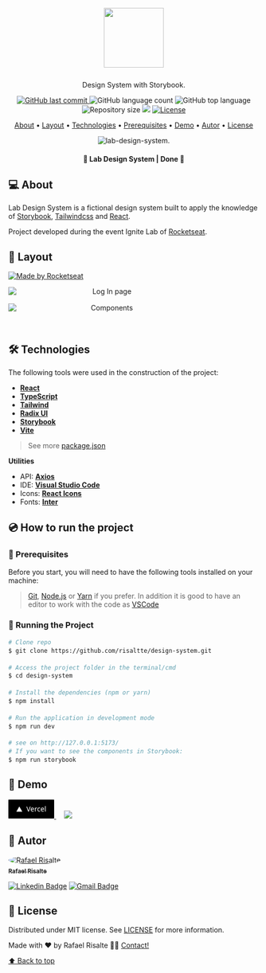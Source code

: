 <h1 align="center" id="project_name">
  <br />          
    <img height="120" width="120" src="https://cdn.jsdelivr.net/gh/devicons/devicon/icons/react/react-original.svg" />  
  <br />
</h1>

<p align="center">
  Design System with Storybook.
</p>

<p align="center">
  <!-- GitHub last commit -->
  <a href="https://github.com/risaltte/design-system/commits/master">
    <img alt="GitHub last commit" src="https://img.shields.io/github/last-commit/risaltte/design-system?color=81D8F7">
  </a>
  <!-- GitHub language count -->
  <img alt="GitHub language count" src="https://img.shields.io/github/languages/count/risaltte/design-system?color=81D8F7">
  <!-- GitHub top language -->
  <img alt="GitHub top language" src="https://img.shields.io/github/languages/top/risaltte/design-system?color=81D8F7">
  <!-- Repository size -->
  <img alt="Repository size" src="https://img.shields.io/github/repo-size/risaltte/design-system?color=81D8F7">
  <!-- Repository status -->
  <img src="https://www.repostatus.org/badges/latest/unsupported.svg">
  <!-- Link repo -->
  <a href="https://github.com/risaltte/design-system/blob/master/LICENSE">
    <img src="https://img.shields.io/github/license/risaltte/design-system?color=81D8F7" alt="License">
  </a>
</p>

<p align="center">
 <a href="#about">About</a> •
 <a href="#layout">Layout</a> • 
 <a href="#technologies">Technologies</a> • 
 <a href="#prerequisites">Prerequisites</a> •
 <a href="#demo">Demo</a> •
 <a href="#author">Autor</a> • 
 <a href="#license">License</a>
</p>

<p align="center">
  <img src=".github/cover.png" alt="lab-design-system.">
</p>

<h4 align="center">
  	🚧 Lab Design System | Done 🚧
</h4>

<h2 id="about">
💻 About
</h2>

Lab Design System is a fictional design system built to apply the knowledge of [Storybook](https://storybook.js.org/), [Tailwindcss](https://tailwindcss.com/) and [React](https://reactjs.org/).

Project developed during the event Ignite Lab of [Rocketseat](https://www.rocketseat.com.br/).

<h2 id="layout">🎨 Layout</h2>
<a href="https://www.figma.com/file/dW2yBl9Fu1OrkNYxu6rgbl/Lab-Design-System?node-id=0%3A1">
  <img alt="Made by Rocketseat" src="https://img.shields.io/badge/See%20on%20-Figma-81D8F7">
</a>
<p align="center" style="display: flex; align-items: flex-start; justify-content: center; flex-direction: column; gap: 16px;">
  <img src=".github/img/logIn.png" width="400px" alt="Log In page">

  <img src=".github/img/components.png" width="400px" alt="Components">
</p>

<br />
<h2 id="technologies">🛠 Technologies</h2>

The following tools were used in the construction of the project:

- **[React](https://reactjs.org/)**
- **[TypeScript](https://www.typescriptlang.org/)**
- **[Tailwind](https://tailwindcss.com/)**
- **[Radix UI](https://www.radix-ui.com/)**
- **[Storybook](https://storybook.js.org/)**
- **[Vite](https://vitejs.dev/)**

> See more [package.json](package.json)

**Utilities**

- API: **[Axios](https://axios-http.com/docs/intro)**
- IDE: **[Visual Studio Code](https://code.visualstudio.com/)**
- Icons: **[React Icons](https://phosphoricons.com/)**
- Fonts: **[Inter](https://fonts.google.com/specimen/Inter)**

<h2 id="prerequisites">💿 How to run the project</h2>

### 🧰 Prerequisites

Before you start, you will need to have the following tools installed on your machine:

> [Git](https://git-scm.com), [Node.js](https://nodejs.org/en/) or [Yarn](https://yarnpkg.com/) if you prefer.
> In addition it is good to have an editor to work with the code as [VSCode](https://code.visualstudio.com/)

### 🧭 Running the Project

```bash
# Clone repo
$ git clone https://github.com/risaltte/design-system.git

# Access the project folder in the terminal/cmd
$ cd design-system

# Install the dependencies (npm or yarn)
$ npm install

# Run the application in development mode
$ npm run dev

# see on http://127.0.0.1:5173/
# If you want to see the components in Storybook: 
$ npm run storybook

```

<h2 id="demo">🧪 Demo</h2>
<a href="https://design-system-risaltte.vercel.app/" target="_blank">
<!-- Link externo ou local(.github). -->
  <img src=".github/img/vercel_button.png">  
</a>
<a style="margin-left: 16px" href="https://risaltte.github.io/design-system/" target="_blank">
<!-- Link externo ou local(.github). -->
  <img src=".github/img/storybook_button.png">  
</a>

<h2 id="author">🦸 Autor</h2>
<a href="https://github.com/risaltte">
 <img style="border-radius: 50%;" src="https://avatars.githubusercontent.com/u/38223948?v=4" width="100px;" alt="Rafael Risalte"/>
 <br />
 <sub><b>Rafael Risalte</b></sub></a>

[![Linkedin Badge](https://img.shields.io/badge/-Linkedin-blue?style=flat-square&logo=Linkedin&logoColor=white&link=https://www.linkedin.com/in/rafaelrisalte/)](https://www.linkedin.com/in/rafaelrisalte/)
[![Gmail Badge](https://img.shields.io/badge/-Gmail-c14438?style=flat-square&logo=Gmail&logoColor=white&link=mailto:risaltte@gmail.com)](mailto:risaltte@gmail.com)

<h2 id="license">📝 License</h2>

Distributed under MIT license. See [LICENSE](LICENSE) for more information.

Made with ❤️ by Rafael Risalte 👋🏽 [Contact!](https://www.linkedin.com/in/rafaelrisalte/)

[⬆ Back to top](#project_name)<br />